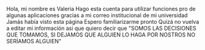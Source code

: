 Hola, mi nombre es Valeria
Hago esta cuenta para utilizar funciones pro de algunas aplicaciones gracias a mi correo institucional de mi universidad
Jamás había visto esta página
Espero familiarizarme pronto
Quizá no vuelva a editar mi información asi que quiero decir que
"SOMOS LAS DECISIONES QUE TOMAMOS, SI DEJAMOS QUE ALGUIEN LO HAGA POR NOSTROS NO SERÍAMOS ALGUIEN"
